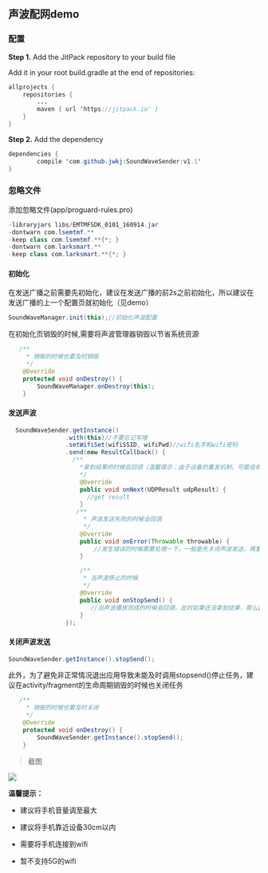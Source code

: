 ## 声波配网demo

### 配置

**Step 1.** Add the JitPack repository to your build file

Add it in your root build.gradle at the end of repositories:
```java
allprojects {
    repositories {
        ...
        maven { url 'https://jitpack.io' }
    }
}
```

**Step 2.** Add the dependency

```java
dependencies {
        compile 'com.github.jwkj:SoundWaveSender:v1.1'
}
```

### 忽略文件

添加忽略文件(app/proguard-rules.pro)
```java
-libraryjars libs/EMTMFSDK_0101_160914.jar
-dontwarn com.lsemtmf.**
-keep class com.lsemtmf.**{*; }
-dontwarn com.larksmart.**
-keep class com.larksmart.**{*; }
```



#### 初始化

 在发送广播之前需要先初始化，建议在发送广播的前2s之前初始化，所以建议在发送广播的上一个配置页就初始化（见demo）

 ```java
 SoundWaveManager.init(this);//初始化声波配置
 ```

在初始化页销毁的时候,需要将声波管理器销毁以节省系统资源

```java
   /**
     * 销毁的时候也要及时销毁
     */
    @Override
    protected void onDestroy() {
        SoundWaveManager.onDestroy(this);
    }
```
#### 发送声波

```java
  SoundWaveSender.getInstance()
                .with(this)//不要忘记写哦
                .setWifiSet(wifiSSID, wifiPwd)//wifi名字和wifi密码
                .send(new ResultCallback() {
                  /**
                    *拿到结果的时候会回调（温馨提示：由于设备的重发机制，可能会收到多条重复数据，需自己处理哦）
                    */
                    @Override
                    public void onNext(UDPResult udpResult) {
                      //get result
                    }
                   /**
                     * 声波发送失败的时候会回调
                     */
                    @Override
                    public void onError(Throwable throwable) {
                        //发生错误的时候需要处理一下，一般是先关闭声波发送，再重发
                    }

                    /**
                     * 当声波停止的时候
                     */
                    @Override
                    public void onStopSend() {
                       //当声波播放完成的时候会回调，此时如果还没拿到结果，那么建议在此处重新发送声波
                    }
                });
```

#### 关闭声波发送

```java
SoundWaveSender.getInstance().stopSend();
```

此外，为了避免非正常情况退出应用导致未能及时调用stopsend()停止任务，建议在activity/fragment的生命周期销毁的时候也关闭任务

```java
   /**
     * 销毁的时候也要及时关闭
     */
    @Override
    protected void onDestroy() {
        SoundWaveSender.getInstance().stopSend();
    }
```

>截图

![](https://github.com/jwkj/SoundwaveDemo/blob/master/demo.gif)


**温馨提示：**

- 建议将手机音量调至最大

- 建议将手机靠近设备30cm以内

- 需要将手机连接到wifi

- 暂不支持5G的wifi